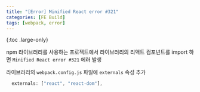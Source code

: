 ```yaml
---
title: "[Error] Minified React error #321"
categories: [FE Build]
tags: [webpack, error]
---
```


{:toc .large-only}

npm 라이브러리를 사용하는 프로젝트에서 라이브러리의 리액트 컴포넌트를 import 하면 `Minified React error #321` 에러 발생

라이브러리의 `webpack.config.js` 파일에 `externals` 속성 추가

```js
  externals: ["react", "react-dom"],
```
